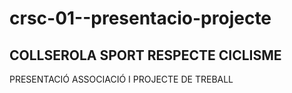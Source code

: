 # crsc-01--presentacio-projecte
## COLLSEROLA SPORT RESPECTE CICLISME ##

PRESENTACIÓ ASSOCIACIÓ I PROJECTE DE TREBALL
